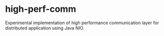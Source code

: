 # high-perf-comm
Experimental implementation of high performance communication layer for distributed application using Java NIO.